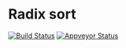 # Radix sort
[![Build Status](https://travis-ci.org/ivaigult/radix-sort.svg?branch=master)](https://travis-ci.org/ivaigult/radix-sort)
[![Appveyor Status](https://ci.appveyor.com/api/projects/status/github/ivaigult/radix-sort?svg=true)](https://ci.appveyor.com/project/ivaigult/radix-sort/branch/master)
